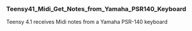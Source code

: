 ### Teensy41_Midi_Get_Notes_from_Yamaha_PSR140_Keyboard

Teensy 4.1 receives Midi notes from a Yamaha PSR-140 keyboard







